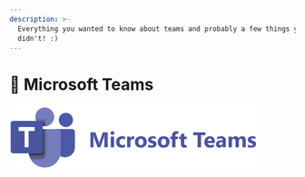 ```yaml
---
description: >-
  Everything you wanted to know about teams and probably a few things you
  didn't! :)
---
```


# 📆 Microsoft Teams

![](../../../../.gitbook/assets/image.png)
